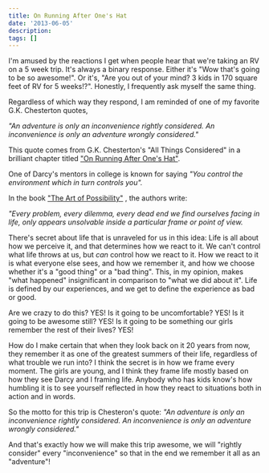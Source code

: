 ```yaml
---
title: On Running After One's Hat
date: '2013-06-05'
description:
tags: []
---
```

I'm amused by the reactions I get when people hear that we're taking an RV on a 5 week trip. 
It's always a binary response. Either it's "Wow that's going to be so awesome!". 
Or it's, "Are you out of your mind? 3 kids in 170 square feet of RV for 5 weeks!?". Honestly, I frequently ask myself the same thing.

Regardless of which way they respond, I am reminded of one of my favorite G.K. Chesterton quotes,

*"An adventure is only an inconvenience rightly considered. An inconvenience is only an adventure wrongly considered."*

This quote comes from G.K. Chesterton's "All Things Considered" in a brilliant chapter titled 
["On Running After One's Hat"](http://www.gutenberg.org/ebooks/11505).

One of Darcy's mentors in college is known for saying 
*"You control the environment which in turn controls you".* 

In the book ["The Art of Possibility"](http://www.amazon.com/The-Art-Possibility-Transforming-Professional/dp/0142001104/ref=sr_1_1?ie=UTF8&qid=1370469387&sr=8-1&keywords=art+of+possibility)
, the authors write:

*"Every problem, every dilemma, every dead end we find ourselves facing in life, only appears unsolvable inside
a particular frame or point of view.*

There's secret about life that is unraveled for us in this idea: Life is all about how we perceive it, and that determines 
how we react to it. We can't control what life throws at us, but *can* control how we react to it. How we react to it is what everyone 
else sees, and how we remember it, and how we choose whether it's a "good thing" or a "bad thing". This, in my opinion, 
makes "what happened" insignificant in comparison to "what we did about it". Life is defined by our experiences, and
we get to define the experience as bad or good.

Are we crazy to do this? YES! Is it going to be uncomfortable? YES! Is it going to be awesome still? YES! Is it going to be something our girls remember the rest of their lives? YES!

How do I make certain that when they look back on it 20 years from now, they remember it as one of the greatest summers of their life, regardless 
of what trouble we run into? I think the secret is in how we frame every moment.  The girls are young, and I think they
frame life mostly based on how they see Darcy and I framing life. Anybody who has kids know's how humbling it is to see yourself
reflected in how they react to situations both in action and in words. 

So the motto for this trip is Chesteron's quote:
*"An adventure is only an inconvenience rightly considered. An inconvenience is only an adventure wrongly considered."*

And that's exactly how we will make this trip awesome, we will "rightly consider" every "inconvenience" so that in the end we
remember it all as an "adventure"!


